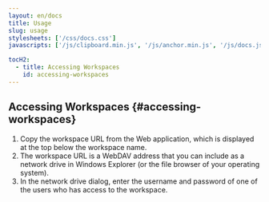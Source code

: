 ```yaml
---
layout: en/docs
title: Usage
slug: usage
stylesheets: ['/css/docs.css']
javascripts: ['/js/clipboard.min.js', '/js/anchor.min.js', '/js/docs.js']

tocH2:
  - title: Accessing Workspaces
    id: accessing-workspaces
---
```

## Accessing Workspaces {#accessing-workspaces}
1. Copy the workspace URL from the Web application, which is displayed at the top below the workspace name.
2. The workspace URL is a WebDAV address that you can include as a network drive in Windows Explorer (or the file browser of your operating system).
3. In the network drive dialog, enter the username and password of one of the users who has access to the workspace.
